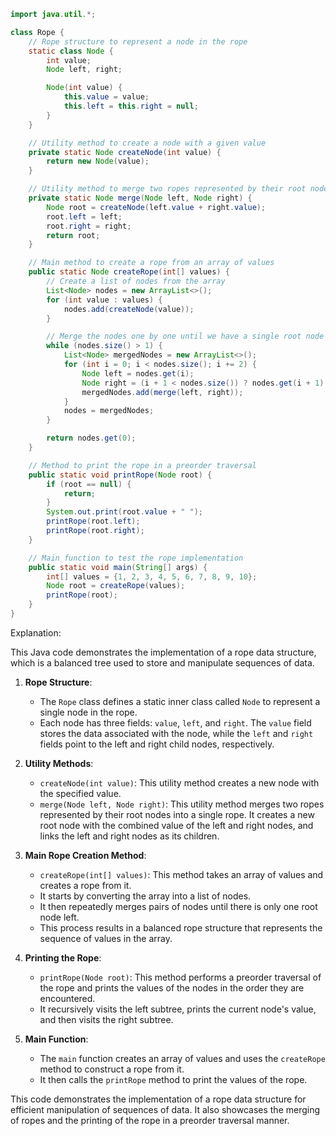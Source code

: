```java
import java.util.*;

class Rope {
    // Rope structure to represent a node in the rope
    static class Node {
        int value;
        Node left, right;

        Node(int value) {
            this.value = value;
            this.left = this.right = null;
        }
    }

    // Utility method to create a node with a given value
    private static Node createNode(int value) {
        return new Node(value);
    }

    // Utility method to merge two ropes represented by their root nodes
    private static Node merge(Node left, Node right) {
        Node root = createNode(left.value + right.value);
        root.left = left;
        root.right = right;
        return root;
    }

    // Main method to create a rope from an array of values
    public static Node createRope(int[] values) {
        // Create a list of nodes from the array
        List<Node> nodes = new ArrayList<>();
        for (int value : values) {
            nodes.add(createNode(value));
        }

        // Merge the nodes one by one until we have a single root node
        while (nodes.size() > 1) {
            List<Node> mergedNodes = new ArrayList<>();
            for (int i = 0; i < nodes.size(); i += 2) {
                Node left = nodes.get(i);
                Node right = (i + 1 < nodes.size()) ? nodes.get(i + 1) : null;
                mergedNodes.add(merge(left, right));
            }
            nodes = mergedNodes;
        }

        return nodes.get(0);
    }

    // Method to print the rope in a preorder traversal
    public static void printRope(Node root) {
        if (root == null) {
            return;
        }
        System.out.print(root.value + " ");
        printRope(root.left);
        printRope(root.right);
    }

    // Main function to test the rope implementation
    public static void main(String[] args) {
        int[] values = {1, 2, 3, 4, 5, 6, 7, 8, 9, 10};
        Node root = createRope(values);
        printRope(root);
    }
}
```

Explanation:

This Java code demonstrates the implementation of a rope data structure, which is a balanced tree used to store and manipulate sequences of data.

1. **Rope Structure**:
   - The `Rope` class defines a static inner class called `Node` to represent a single node in the rope.
   - Each node has three fields: `value`, `left`, and `right`. The `value` field stores the data associated with the node, while the `left` and `right` fields point to the left and right child nodes, respectively.

2. **Utility Methods**:
   - `createNode(int value)`: This utility method creates a new node with the specified value.
   - `merge(Node left, Node right)`: This utility method merges two ropes represented by their root nodes into a single rope. It creates a new root node with the combined value of the left and right nodes, and links the left and right nodes as its children.

3. **Main Rope Creation Method**:
   - `createRope(int[] values)`: This method takes an array of values and creates a rope from it.
   - It starts by converting the array into a list of nodes.
   - It then repeatedly merges pairs of nodes until there is only one root node left.
   - This process results in a balanced rope structure that represents the sequence of values in the array.

4. **Printing the Rope**:
   - `printRope(Node root)`: This method performs a preorder traversal of the rope and prints the values of the nodes in the order they are encountered.
   - It recursively visits the left subtree, prints the current node's value, and then visits the right subtree.

5. **Main Function**:
   - The `main` function creates an array of values and uses the `createRope` method to construct a rope from it.
   - It then calls the `printRope` method to print the values of the rope.

This code demonstrates the implementation of a rope data structure for efficient manipulation of sequences of data. It also showcases the merging of ropes and the printing of the rope in a preorder traversal manner.